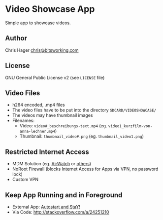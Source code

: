Video Showcase App
==================

Simple app to showcase videos.


Author
------

Chris Hager <chris@bitsworking.com>


License
-------

GNU General Public License v2
(see `LICENSE` file)


Video Files
-----------

* h264 encoded, .mp4 files
* The video files have to be put into the directory `SDCARD/VIDEOSHOWCASE/`
* The videos may have thumbnail images
* Filenames:
  * Video: `video#_beschreibungs-text.mp4` (eg. `video1_kurzfilm-von-anna-lechner.mp4`)
  * Thumbnail: `thumbnail_video#.png` (eg. `thumbnail_video1.png`)


Restricted Internet Access
--------------------------

* MDM Solution (eg. [AirWatch](http://www.air-watch.com) or [others](http://www.zdnet.com/blog/consumerization/10-byod-mobile-device-management-suites-you-need-to-know/422))
* NoRoot Firewall (blocks Internet Access for Apps via VPN, no password lock)
* Custom VPN


Keep App Running and in Foreground
----------------------------------

* External App: [Autostart and StaY!](https://play.google.com/store/apps/details?id=com.atasoglou.autostartandstay)
* Via Code: http://stackoverflow.com/a/24251210

